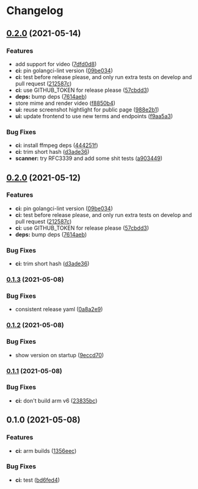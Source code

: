 # Changelog

## [0.2.0](https://www.github.com/sentriz/socr/compare/v0.1.3...v0.2.0) (2021-05-14)


### Features

* add support for video ([7dfd0d8](https://www.github.com/sentriz/socr/commit/7dfd0d87eccb3dc50117425923846335160c6741))
* **ci:** pin golangci-lint version ([09be034](https://www.github.com/sentriz/socr/commit/09be03430647724ce15031ea371d4f031d804dbb))
* **ci:** test before release please, and only run extra tests on develop and pull request ([212587c](https://www.github.com/sentriz/socr/commit/212587c5348812d8f4413f4db12fcbc453c50712))
* **ci:** use GITHUB_TOKEN for release please ([57cbdd3](https://www.github.com/sentriz/socr/commit/57cbdd300c3b0f103a5481a0a337942bd65d8e04))
* **deps:** bump deps ([7614aeb](https://www.github.com/sentriz/socr/commit/7614aebee7e669000b008a1638f286a5f0fd8606))
* store mime and render video ([f8850b4](https://www.github.com/sentriz/socr/commit/f8850b45bc733fdf723755bf4b9a8e93aa3b8485))
* **ui:** reuse screenshot hightlight for public page ([988e2b1](https://www.github.com/sentriz/socr/commit/988e2b16f719264ec454a60968da2305be1c8b9f))
* **ui:** update frontend to use new terms and endpoints ([f9aa5a3](https://www.github.com/sentriz/socr/commit/f9aa5a3ba669853bae8093e62772471d21fb86f9))


### Bug Fixes

* **ci:** install ffmpeg deps ([444251f](https://www.github.com/sentriz/socr/commit/444251fca279c99b201755a421df5d1df3ebb82f))
* **ci:** trim short hash ([d3ade36](https://www.github.com/sentriz/socr/commit/d3ade36a62c34e00ad0f1ac610f912797eb8d7ff))
* **scanner:** try RFC3339 and add some shit tests ([a903449](https://www.github.com/sentriz/socr/commit/a903449c23ec7e918a0c0d09fb45e54280709452))

## [0.2.0](https://www.github.com/sentriz/socr/compare/v0.1.3...v0.2.0) (2021-05-12)


### Features

* **ci:** pin golangci-lint version ([09be034](https://www.github.com/sentriz/socr/commit/09be03430647724ce15031ea371d4f031d804dbb))
* **ci:** test before release please, and only run extra tests on develop and pull request ([212587c](https://www.github.com/sentriz/socr/commit/212587c5348812d8f4413f4db12fcbc453c50712))
* **ci:** use GITHUB_TOKEN for release please ([57cbdd3](https://www.github.com/sentriz/socr/commit/57cbdd300c3b0f103a5481a0a337942bd65d8e04))
* **deps:** bump deps ([7614aeb](https://www.github.com/sentriz/socr/commit/7614aebee7e669000b008a1638f286a5f0fd8606))


### Bug Fixes

* **ci:** trim short hash ([d3ade36](https://www.github.com/sentriz/socr/commit/d3ade36a62c34e00ad0f1ac610f912797eb8d7ff))

### [0.1.3](https://www.github.com/sentriz/socr/compare/v0.1.2...v0.1.3) (2021-05-08)


### Bug Fixes

* consistent release yaml ([0a8a2e9](https://www.github.com/sentriz/socr/commit/0a8a2e9e270589e3557c073c6a7e50c7854e9050))

### [0.1.2](https://www.github.com/sentriz/socr/compare/v0.1.1...v0.1.2) (2021-05-08)


### Bug Fixes

* show version on startup ([9eccd70](https://www.github.com/sentriz/socr/commit/9eccd70554aef1f3a1e5bacffdc191651d16ae5e))

### [0.1.1](https://www.github.com/sentriz/socr/compare/v0.1.0...v0.1.1) (2021-05-08)


### Bug Fixes

* **ci:** don't build arm v6 ([23835bc](https://www.github.com/sentriz/socr/commit/23835bcc9ddbedec93d63c3812d07d0142d8b903))

## 0.1.0 (2021-05-08)


### Features

* **ci:** arm builds ([1356eec](https://www.github.com/sentriz/socr/commit/1356eec1578e0ec68da954198b11261c6b8f65ce))


### Bug Fixes

* **ci:** test ([bd6fed4](https://www.github.com/sentriz/socr/commit/bd6fed43f79095695be87aaa50c65c5be07985dc))

